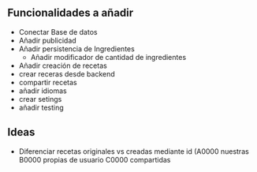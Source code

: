 ## Funcionalidades a añadir
* Conectar Base de datos
* Añadir publicidad
* Añadir persistencia de Ingredientes
  * Añadir modificador de cantidad de ingredientes
* Añadir creación de recetas
* crear receras desde backend
* compartir recetas
* añadir idiomas
* crear setings
* añadir testing


## Ideas
* Diferenciar recetas originales vs creadas mediante id (A0000 nuestras B0000 propias de usuario C0000 compartidas
